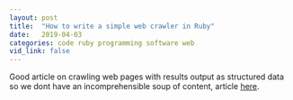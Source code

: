 ```yaml
---
layout: post
title:  "How to write a simple web crawler in Ruby"
date:   2019-04-03
categories: code ruby programming software web
vid_link: false
---
```


Good article on crawling web pages with results output as structured data so we dont have an incomprehensible soup of content, article [here].

[here]: //rossta.net/blog/how-to-write-a-simple-web-crawler-in-ruby-revisited.html

